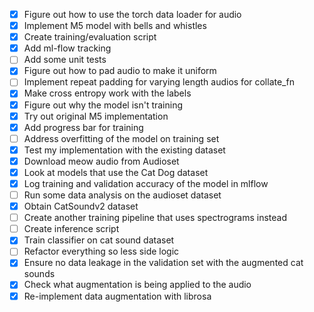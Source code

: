 - [x] Figure out how to use the torch data loader for audio
- [x] Implement M5 model with bells and whistles
- [x] Create training/evaluation script
- [x] Add ml-flow tracking
- [ ] Add some unit tests
- [x] Figure out how to pad audio to make it uniform
- [ ] Implement repeat padding for varying length audios for collate_fn
- [x] Make cross entropy work with the labels
- [x] Figure out why the model isn't training
- [x] Try out original M5 implementation
- [x] Add progress bar for training
- [ ] Address overfitting of the model on training set
- [x] Test my implementation with the existing dataset
- [x] Download meow audio from Audioset
- [x] Look at models that use the Cat Dog dataset
- [x] Log training and validation accuracy of the model in mlflow
- [ ] Run some data analysis on the audioset dataset
- [x] Obtain CatSoundv2 dataset
- [ ] Create another training pipeline that uses spectrograms instead
- [ ] Create inference script
- [x] Train classifier on cat sound dataset
- [ ] Refactor everything so less side logic
- [x] Ensure no data leakage in the validation set with the augmented cat sounds
- [x] Check what augmentation is being applied to the audio
- [x] Re-implement data augmentation with librosa
